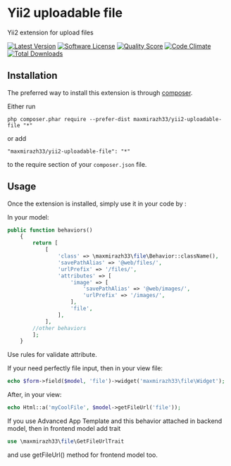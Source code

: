 Yii2 uploadable file
==================================
Yii2 extension for upload files

[![Latest Version](https://img.shields.io/github/release/maxmirazh33/yii2-uploadable-file.svg?style=flat-square)](https://github.com/maxmirazh33/yii2-uploadable-file/releases)
[![Software License](https://img.shields.io/badge/license-MIT-blue.svg?style=flat-square)](https://github.com/maxmirazh33/yii2-uploadable-file/blob/master/LICENSE.md)
[![Quality Score](https://img.shields.io/scrutinizer/g/maxmirazh33/yii2-uploadable-file.svg?style=flat-square)](https://scrutinizer-ci.com/g/maxmirazh33/yii2-uploadable-file)
[![Code Climate](https://img.shields.io/codeclimate/github/maxmirazh33/yii2-uploadable-file.svg?style=flat-square)](https://codeclimate.com/github/maxmirazh33/yii2-uploadable-file)
[![Total Downloads](https://img.shields.io/packagist/dt/maxmirazh33/yii2-uploadable-file.svg?style=flat-square)](https://packagist.org/packages/maxmirazh33/yii2-uploadable-file)

Installation
------------

The preferred way to install this extension is through [composer](http://getcomposer.org/download/).

Either run

```
php composer.phar require --prefer-dist maxmirazh33/yii2-uploadable-file "*"
```

or add

```
"maxmirazh33/yii2-uploadable-file": "*"
```

to the require section of your `composer.json` file.


Usage
-----

Once the extension is installed, simply use it in your code by  :

In your model:
```php
public function behaviors()
    {
        return [
            [
                'class' => \maxmirazh33\file\Behavior::className(),
                'savePathAlias' => '@web/files/',
                'urlPrefix' => '/files/',
                'attributes' => [
                    'image' => [
                        'savePathAlias' => '@web/images/',
                        'urlPrefix' => '/images/',
                    ],
                    'file',
                ],
            ],
        //other behaviors
        ];
    }
```
Use rules for validate attribute.

If your need perfectly file input, then in your view file:
```php
echo $form->field($model, 'file')->widget('maxmirazh33\file\Widget');
```

After, in your view:
```php
echo Html::a('myCoolFile', $model->getFileUrl('file'));
```

If you use Advanced App Template and this behavior attached in backend model, then in frontend model add trait
```php
use \maxmirazh33\file\GetFileUrlTrait
```
and use getFileUrl() method for frontend model too.
